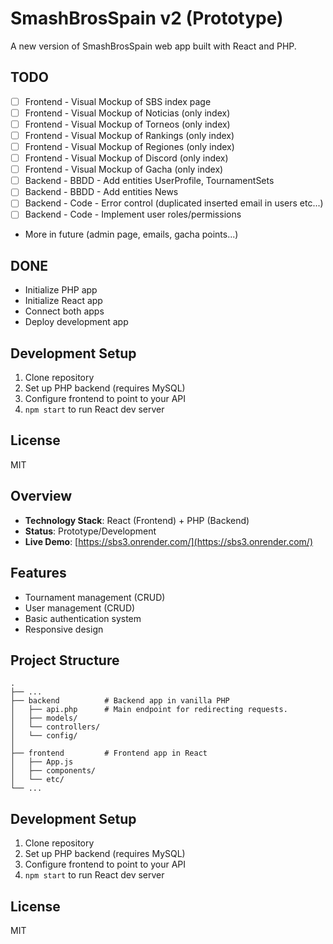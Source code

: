 # SmashBrosSpain v2 (Prototype)

A new version of SmashBrosSpain web app built with React and PHP.


## TODO

- [ ] Frontend - Visual Mockup of SBS index page
- [ ] Frontend - Visual Mockup of Noticias (only index)
- [ ] Frontend - Visual Mockup of Torneos (only index)
- [ ] Frontend - Visual Mockup of Rankings (only index)
- [ ] Frontend - Visual Mockup of Regiones (only index)
- [ ] Frontend - Visual Mockup of Discord (only index)
- [ ] Frontend - Visual Mockup of Gacha (only index)
- [ ] Backend  - BBDD - Add entities UserProfile, TournamentSets
- [ ] Backend  - BBDD - Add entities News
- [ ] Backend -  Code - Error control (duplicated inserted email in users etc...)
- [ ] Backend -  Code - Implement user roles/permissions
- More in future (admin page, emails, gacha points...)

## DONE
- Initialize PHP app
- Initialize React app
- Connect both apps
- Deploy development app 

## Development Setup

1. Clone repository
2. Set up PHP backend (requires MySQL)
3. Configure frontend to point to your API
4. `npm start` to run React dev server

## License

MIT

## Overview

- **Technology Stack**: React (Frontend) + PHP (Backend)
- **Status**: Prototype/Development
- **Live Demo**: [https://sbs3.onrender.com/](https://sbs3.onrender.com/)

## Features

- Tournament management (CRUD)
- User management (CRUD)
- Basic authentication system
- Responsive design

## Project Structure

    .
    ├── ...
    ├── backend          # Backend app in vanilla PHP
    │   ├── api.php      # Main endpoint for redirecting requests.
    │   ├── models/     
    │   └── controllers/
    │   └── config/     
    │
    ├── frontend         # Frontend app in React
    │   ├── App.js       
    │   ├── components/  
    │   └── etc/         
    └── ...

## Development Setup

1. Clone repository
2. Set up PHP backend (requires MySQL)
3. Configure frontend to point to your API
4. `npm start` to run React dev server

## License

MIT